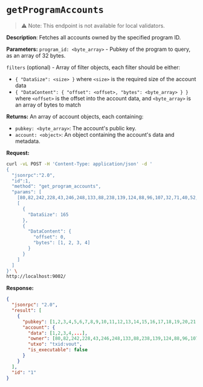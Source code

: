 # `getProgramAccounts`

> ⚠️ Note: This endpoint is not available for local validators.

**Description**: Fetches all accounts owned by the specified program ID.

**Parameters:** `program_id: <byte_array>` - Pubkey of the program to query, as an array of 32 bytes.

`filters` (optional) - Array of filter objects, each filter should be either:    
- `{ "DataSize": <size> }` where `<size>` is the required size of the account data
- `{ "DataContent": { "offset": <offset>, "bytes": <byte_array> } }` where `<offset>` is the offset into the account data, and `<byte_array>` is an array of bytes to match

**Returns:** An array of account objects, each containing:
- `pubkey: <byte_array>`: The account's public key.
- `account: <object>`: An object containing the account's data and metadata.

**Request:**
```bash
curl -vL POST -H 'Content-Type: application/json' -d '
{
  "jsonrpc":"2.0",
  "id":1,
  "method": "get_program_accounts",
  "params": [
    [80,82,242,228,43,246,248,133,88,238,139,124,88,96,107,32,71,40,52,251,90,42,66,176,66,32,147,203,137,211,253,40],
    [
      {
        "DataSize": 165
      },
      {
        "DataContent": {
          "offset": 0,
          "bytes": [1, 2, 3, 4]
        }
      }
    ]
  ]
}' \
http://localhost:9002/
```

**Response:**
```json
{
  "jsonrpc": "2.0",
  "result": [
    {
      "pubkey": [1,2,3,4,5,6,7,8,9,10,11,12,13,14,15,16,17,18,19,20,21,22,23,24,25,26,27,28,29,30,31,32],
      "account": {
        "data": [1,2,3,4,...],
        "owner": [80,82,242,228,43,246,248,133,88,238,139,124,88,96,107,32,71,40,52,251,90,42,66,176,66,32,147,203,137,211,253,40],
        "utxo": "txid:vout",
        "is_executable": false
      }
    }
  ],
  "id": "1"
}
```

